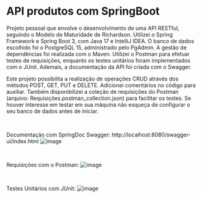 # API produtos com SpringBoot

Projeto pessoal que envolve o desenvolvimento de uma API RESTful, seguindo o Modelo de Maturidade de Richardson. Utilizei o Spring Framework e Spring Boot 3, com Java 17 e IntelliJ IDEA. O banco de dados escolhido foi o PostgreSQL 15, administrado pelo PgAdmin. A gestão de dependências foi realizada com o Maven. Utilizei o Postman para efetuar testes de requisições, enquanto os testes unitários foram implementados com o JUnit. Ademais, a documentação da API foi criada com o Swagger.

Este projeto possibilita a realização de operações CRUD através dos métodos POST, GET, PUT e DELETE. Adicionei comentários no código para auxiliar. Também disponibilizei a coleção de requisições do Postman (arquivo: Requisições.postman_collection.json) para facilitar os testes. Se houver interesse em testar em sua máquina não esqueça de configurar o seu banco de dados antes de iniciar. 

<br/>

Documentação com SpringDoc Swagger:
http://localhost:8080/swagger-ui/index.html
![image](https://github.com/DiegoTeixeiraPro/springboot/assets/119075941/93261d75-3053-4fe2-abc7-79d8046f785a)

<br/>

Requisições com o Postman:
![image](https://github.com/DiegoTeixeiraPro/springboot/assets/119075941/9c2f3eb5-77b0-4d19-96bc-ca1f334cb645)

<br/>

Testes Unitários com JUnit:
![image](https://github.com/DiegoTeixeiraPro/springboot/assets/119075941/e7ff3839-2e69-4f20-9a3d-c9f4725b2601)
